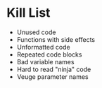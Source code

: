 Kill List
=========
* Unused code
* Functions with side effects
* Unformatted code
* Repeated code blocks
* Bad variable names
* Hard to read "ninja" code
* Veuge parameter names
